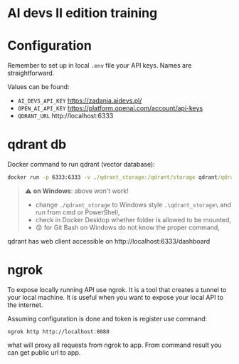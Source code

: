 # AI devs II edition training 

# Configuration

Remember to set up in local `.env` file your API keys. Names are straightforward.

Values can be found:

- `AI_DEVS_API_KEY` https://zadania.aidevs.pl/
- `OPEN_AI_API_KEY` https://platform.openai.com/account/api-keys
- `QDRANT_URL` http://localhost:6333

# qdrant db
Docker command to run qdrant (vector database):

```cmd
docker run -p 6333:6333 -v ./qdrant_storage:/qdrant/storage qdrant/qdrant
```

> :warning: **on Windows**: above won't work!
> - change `./qdrant_storage` to Windows style `.\qdrant_storage\` and run from cmd or PowerShell,
> - check in Docker Desktop whether folder is allowed to be mounted,
> - :worried: for Git Bash on Windows do not know the proper command,  

qdrant has web client accessible on http://localhost:6333/dashboard

# ngrok

To expose locally running API use ngrok. It is a tool that creates a tunnel to your local machine. 
It is useful when you want to expose your local API to the internet.

Assuming configuration is done and token is register use command:

`ngrok http http://localhost:8080`

what will proxy all requests from ngrok to app.
From command result you can get public url to app.

